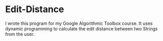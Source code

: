 # Edit-Distance

I wrote this program for my Google Algorithmic Toolbox course. It uses dynamic programming to calculate the edit distance between two Strings from the user.

